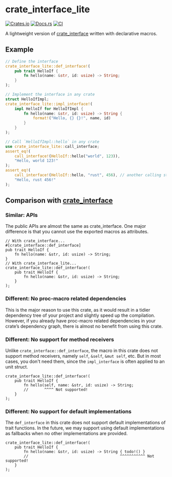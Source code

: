 # crate_interface_lite

[![Crates.io](https://img.shields.io/crates/v/crate_interface_lite)](https://crates.io/crates/crate_interface_lite)
[![Docs.rs](https://docs.rs/crate_interface/badge.svg)](https://docs.rs/crate_interface_lite)
[![CI](https://github.com/arceos-org/crate_interface/actions/workflows/ci.yml/badge.svg?branch=main)](https://github.com/arceos-org/crate_interface/actions/workflows/ci.yml)

A lightweight version of [crate_interface](https://crates.io/crates/crate_interface)
written with declarative macros.

## Example

```rust
// Define the interface
crate_interface_lite::def_interface!(
    pub trait HelloIf {
        fn hello(name: &str, id: usize) -> String;
    }
);

// Implement the interface in any crate
struct HelloIfImpl;
crate_interface_lite::impl_interface!(
    impl HelloIf for HelloIfImpl {
        fn hello(name: &str, id: usize) -> String {
            format!("Hello, {} {}!", name, id)
        }
    }
);

// Call `HelloIfImpl::hello` in any crate
use crate_interface_lite::call_interface;
assert_eq!(
    call_interface!(HelloIf::hello("world", 123)),
    "Hello, world 123!"
);
assert_eq!(
    call_interface!(HelloIf::hello, "rust", 456), // another calling style
    "Hello, rust 456!"
);
```

## Comparison with [crate_interface](https://crates.io/crates/crate_interface)

### Similar: APIs

The public APIs are almost the same as crate_interface. One major difference is
that you cannot use the exported macros as attributes.

```rust,ignore
// With crate_interface...
#[crate_interface::def_interface]
pub trait HelloIf {
    fn hello(name: &str, id: usize) -> String;
}
// With crate_interface_lite...
crate_interface_lite::def_interface!(
    pub trait HelloIf {
        fn hello(name: &str, id: usize) -> String;
    }
);
```

### Different: No proc-macro related dependencies

This is the major reason to use this crate, as it would result in a tidier
dependency tree of your project and slightly speed up the compilation. However,
if you already have proc-macro related dependencies in your crate’s dependency
graph, there is almost no benefit from using this crate.

### Different: No support for method receivers

Unlike `crate_interface::def_interface`, the macro in this crate does not support
method receivers, namely `self`, `&self`, `&mut self`, etc. But in most cases, you
don't need them, since the `impl_interface` is often applied to an unit struct.

```rust,compile_fail
crate_interface_lite::def_interface!(
    pub trait HelloIf {
        fn hello(self, name: &str, id: usize) -> String;
        //       ^^^^ Not supported!
    }
);
```

### Different: No support for default implementations

The `def_interface` in this crate does not support default implementations of
trait functions. In the future, we may support using default implementations as
fallbacks when no other implementations are provided.

```rust,compile_fail
crate_interface_lite::def_interface!(
    pub trait HelloIf {
        fn hello(name: &str, id: usize) -> String { todo!() }
        //                                        ^^^^^^^^^^^ Not supported!
    }
);
```
